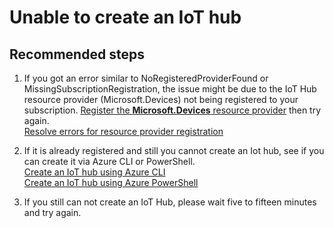 <properties
	pageTitle="I can't create an IoT hub"
	description="I can't create an IoT hub"
	service="microsoft.devices"
	resource="iothubs"
	authors="jlian"
	displayOrder=""
	selfHelpType="generic"
	supportTopicIds="32596670,32630570"
	resourceTags=""
	productPesIds="15946"
	cloudEnvironments="public,BlackForest,Fairfax,Mooncake"
/>

# Unable to create an IoT hub

## **Recommended steps**

1. If you got an error similar to NoRegisteredProviderFound or MissingSubscriptionRegistration, the issue might be due to the IoT Hub resource provider (Microsoft.Devices) not being registered to your subscription. [Register the **Microsoft.Devices** resource provider](data-blade:HubsExtension.RPStatusBlade.subscriptionId.$subscriptionId) then try again. <br>
[Resolve errors for resource provider registration](https://docs.microsoft.com/azure/azure-resource-manager/resource-manager-register-provider-errors)

1. If it is already registered and still you cannot create an Iot hub, see if you can create it via Azure CLI or PowerShell. <br>
[Create an IoT hub using Azure CLI](https://docs.microsoft.com/azure/iot-hub/iot-hub-create-using-cli)<br>
[Create an IoT hub using Azure PowerShell](https://docs.microsoft.com/azure/iot-hub/iot-hub-create-using-powershell)

1. If you still can not create an IoT Hub, please wait five to fifteen minutes and try again.
